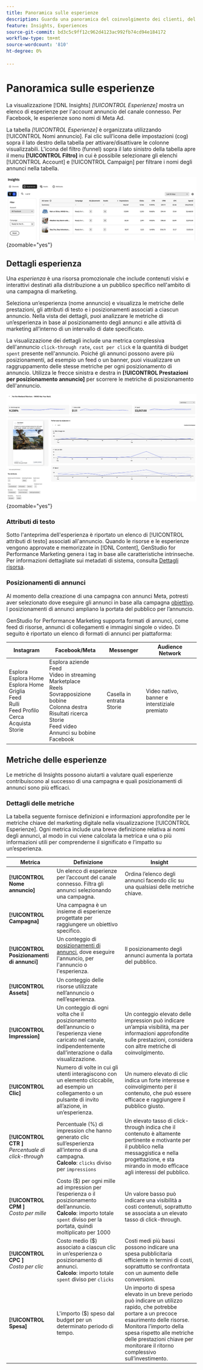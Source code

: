 ```yaml
---
title: Panoramica sulle esperienze
description: Guarda una panoramica del coinvolgimento dei clienti, del budget e delle spese per esperienze e prestazioni di posizionamento degli annunci in Adobe GenStudio for Performance Marketing.
feature: Insights, Experiences
source-git-commit: bd3c5c9ff12c962d4123ac992fb74cd94e184172
workflow-type: tm+mt
source-wordcount: '810'
ht-degree: 0%

---
```


# Panoramica sulle esperienze

La visualizzazione [!DNL Insights] _[!UICONTROL Esperienze]_ mostra un elenco di esperienze per l&#39;account annuncio del canale connesso. Per Facebook, le esperienze sono nomi di Meta Ad.

La tabella _[!UICONTROL Esperienze]_ è organizzata utilizzando [!UICONTROL Nomi annuncio]. Fai clic sull’icona delle impostazioni (cog) sopra il lato destro della tabella per attivare/disattivare le colonne visualizzabili. L&#39;icona del filtro (funnel) sopra il lato sinistro della tabella apre il menu **[!UICONTROL Filtro]** in cui è possibile selezionare gli elenchi [!UICONTROL Account] e [!UICONTROL Campaign] per filtrare i nomi degli annunci nella tabella.

![Filtro esperienze e tabella](/help/assets/insights-experiences-filter.png){zoomable="yes"}

## Dettagli esperienza

Una _esperienza_ è una risorsa promozionale che include contenuti visivi e interattivi destinati alla distribuzione a un pubblico specifico nell&#39;ambito di una campagna di marketing.

Seleziona un’esperienza (nome annuncio) e visualizza le metriche delle prestazioni, gli attributi di testo e i posizionamenti associati a ciascun annuncio. Nella vista dei dettagli, puoi analizzare le metriche di un’esperienza in base al posizionamento degli annunci e alle attività di marketing all’interno di un intervallo di date specificato.

La visualizzazione dei dettagli include una metrica complessiva dell&#39;annuncio `click-through rate`, `cost per click` e la quantità di budget `spent` presente nell&#39;annuncio. Poiché gli annunci possono avere più posizionamenti, ad esempio un feed o un banner, puoi visualizzare un raggruppamento delle stesse metriche per ogni posizionamento di annuncio. Utilizza le frecce sinistra e destra in **[!UICONTROL Prestazioni per posizionamento annuncio]** per scorrere le metriche di posizionamento dell&#39;annuncio.

![Dettagli annuncio con metriche e posizionamenti annuncio](/help/assets/insights-experience-details.png){zoomable="yes"}

### Attributi di testo

Sotto l&#39;anteprima dell&#39;esperienza è riportato un elenco di [!UICONTROL attributi di testo] associati all&#39;annuncio. Quando le risorse e le esperienze vengono approvate e memorizzate in [!DNL Content], GenStudio for Performance Marketing genera i tag in base alle caratteristiche intrinseche. Per informazioni dettagliate sui metadati di sistema, consulta [Dettagli risorsa](../content/asset-details.md#system-metadata).

### Posizionamenti di annunci

Al momento della creazione di una campagna con annunci Meta, potresti aver selezionato dove eseguire gli annunci in base alla campagna [obiettivo](channels.md#objectives). I posizionamenti di annunci ampliano la portata del pubblico per l’annuncio.

GenStudio for Performance Marketing supporta formati di annunci, come feed di risorse, annunci di collegamenti e immagini singole o video. Di seguito è riportato un elenco di formati di annunci per piattaforma:

| Instagram | Facebook/Meta | Messenger | Audience Network |
| ------------ | ---------------- | ------------ | ---------------- |
| Esplora<br>Esplora Home<br>Esplora Home Griglia<br>Feed<br>Rulli<br>Feed Profilo<br>Cerca<br>Acquista<br>Storie | Esplora aziende<br>Feed<br>Video in streaming<br>Marketplace<br>Reels<br>Sovrapposizione bobine<br>Colonna destra<br>Risultati ricerca<br>Storie<br>Feed video<br>Annunci su bobine Facebook | Casella in entrata<br>Storie | Video nativo, banner e interstiziale<br>premiato |

## Metriche delle esperienze

Le metriche di Insights possono aiutarti a valutare quali esperienze contribuiscono al successo di una campagna e quali posizionamenti di annunci sono più efficaci.

<!-- For example, -->

### Dettagli delle metriche

La tabella seguente fornisce definizioni e informazioni approfondite per le metriche chiave del marketing digitale nella visualizzazione [!UICONTROL Esperienze]. Ogni metrica include una breve definizione relativa ai nomi degli annunci, al modo in cui viene calcolata la metrica e una o più informazioni utili per comprenderne il significato e l’impatto su un’esperienza.

| Metrica | Definizione | Insight |
| ---------------------- | ----------------------------- | -------------------------------- |
| **[!UICONTROL Nome annuncio]** | Un elenco di esperienze per l’account del canale connesso. Filtra gli annunci selezionando una campagna. | Ordina l’elenco degli annunci facendo clic su una qualsiasi delle metriche chiave. |
| **[!UICONTROL Campagna]** | Una campagna è un insieme di esperienze progettate per raggiungere un obiettivo specifico. | |
| **[!UICONTROL Posizionamenti di annunci]** | Un conteggio di [posizionamenti di annunci](#ad-placements), dove eseguire l&#39;annuncio, per l&#39;annuncio o l&#39;esperienza. | Il posizionamento degli annunci aumenta la portata del pubblico. |
| **[!UICONTROL Assets]** | Un conteggio delle risorse utilizzate nell’annuncio o nell’esperienza. | |
| **[!UICONTROL Impression]** | Un conteggio di ogni volta che il posizionamento dell’annuncio o l’esperienza viene caricato nel canale, indipendentemente dall’interazione o dalla visualizzazione. | Un conteggio elevato delle impression può indicare un’ampia visibilità, ma per informazioni approfondite sulle prestazioni, considera con altre metriche di coinvolgimento. |
| **[!UICONTROL Clic]** | Numero di volte in cui gli utenti interagiscono con un elemento cliccabile, ad esempio un collegamento o un pulsante di invito all’azione, in un’esperienza. | Un numero elevato di clic indica un forte interesse e coinvolgimento per il contenuto, che può essere efficace e raggiungere il pubblico giusto. |
| **[!UICONTROL CTR &#x200B;]**<br>_Percentuale di click-through_ | Percentuale (%) di impression che hanno generato clic sull’esperienza all’interno di una campagna.<br>**Calcolo**: `clicks` diviso per `impressions` | Un elevato tasso di click-through indica che il contenuto è altamente pertinente e motivante per il pubblico nella messaggistica e nella progettazione, e sta mirando in modo efficace agli interessi del pubblico. |
| **[!UICONTROL CPM &#x200B;]**<br>_Costo per mille_ | Costo ($) per ogni mille ad impression per l’esperienza o il posizionamento dell’annuncio.<br>**Calcolo**: importo totale `spent` diviso per la portata, quindi moltiplicato per 1000 | Un valore basso può indicare una visibilità a costi contenuti, soprattutto se associata a un elevato tasso di click-through. |
| **[!UICONTROL CPC &#x200B;]**<br>_Costo per clic_ | Costo medio ($) associato a ciascun clic in un’esperienza o posizionamento di annunci.<br>**Calcolo**: importo totale `spent` diviso per `clicks` | Costi medi più bassi possono indicare una spesa pubblicitaria efficiente in termini di costi, soprattutto se confrontata con un aumento delle conversioni. |
| **[!UICONTROL Spesa]** | L&#39;importo ($) speso dal budget per un determinato periodo di tempo. | Un importo di spesa elevato in un breve periodo può indicare un utilizzo rapido, che potrebbe portare a un precoce esaurimento delle risorse. Monitora l’importo della spesa rispetto alle metriche delle prestazioni chiave per monitorare il ritorno complessivo sull’investimento. |
